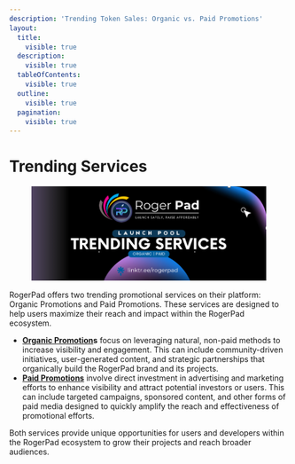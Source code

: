 ```yaml
---
description: 'Trending Token Sales: Organic vs. Paid Promotions'
layout:
  title:
    visible: true
  description:
    visible: true
  tableOfContents:
    visible: true
  outline:
    visible: true
  pagination:
    visible: true
---
```


# Trending Services

<figure><img src="../../.gitbook/assets/TRENDING.png" alt=""><figcaption></figcaption></figure>

RogerPad offers two trending promotional services on their platform: Organic Promotions and Paid Promotions. These services are designed to help users maximize their reach and impact within the RogerPad ecosystem.

* [**Organic Promotion**](https://docs.rogerpad.finance/devleopers-corner/trending-services/organic-trending)**s** focus on leveraging natural, non-paid methods to increase visibility and engagement. This can include community-driven initiatives, user-generated content, and strategic partnerships that organically build the RogerPad brand and its projects.
* [**Paid Promotions**](https://docs.rogerpad.finance/devleopers-corner/trending-services/paid-trending) involve direct investment in advertising and marketing efforts to enhance visibility and attract potential investors or users. This can include targeted campaigns, sponsored content, and other forms of paid media designed to quickly amplify the reach and effectiveness of promotional efforts.

Both services provide unique opportunities for users and developers within the RogerPad ecosystem to grow their projects and reach broader audiences.
